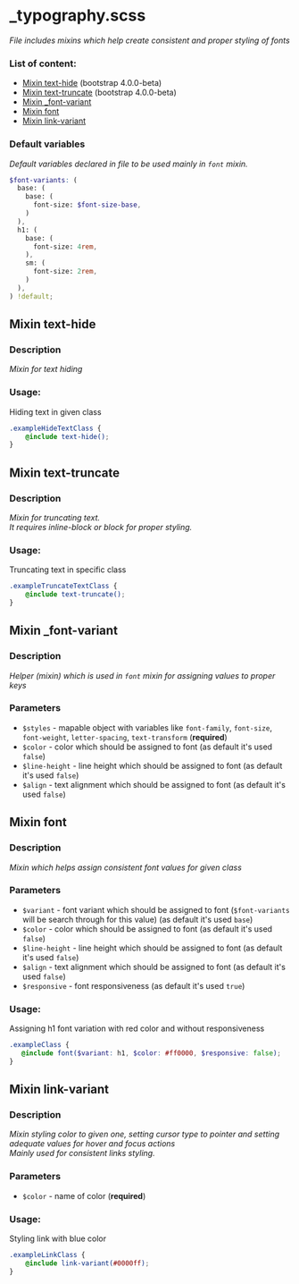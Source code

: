 # _typography.scss
_File includes mixins which help create consistent and proper styling of fonts_

### List of content:

- [Mixin text-hide](#mixin-text-hide) (bootstrap 4.0.0-beta)
- [Mixin text-truncate](#mixin-text-truncate) (bootstrap 4.0.0-beta)
- [Mixin _font-variant](#mixin-_font-variant)
- [Mixin font](#mixin-font)
- [Mixin link-variant](#mixin-link-variant)


### Default variables
_Default variables declared in file to be used mainly in ```font``` mixin._

```scss
$font-variants: (
  base: (
    base: (
      font-size: $font-size-base,
    )
  ),
  h1: (
    base: (
      font-size: 4rem,
    ),
    sm: (
      font-size: 2rem,
    )
  ),
) !default;
```

## Mixin text-hide

### Description
_Mixin for text hiding_

### Usage: 
Hiding text in given class

```scss
.exampleHideTextClass {
    @include text-hide();
}
```

## Mixin text-truncate

### Description
_Mixin for truncating text.<br />
It requires inline-block or block for proper styling._

### Usage: 
Truncating text in specific class

```scss
.exampleTruncateTextClass {
    @include text-truncate();
}
```

## Mixin _font-variant

### Description
_Helper (mixin) which is used in ```font``` mixin for assigning values to proper keys_

### Parameters
- `$styles` - mapable object with variables like ```font-family```, ```font-size```, ```font-weight```, ```letter-spacing```, ```text-transform``` (**required**)
- `$color` - color which should be assigned to font (as default it's used ```false```)
- `$line-height` - line height which should be assigned to font (as default it's used ```false```)
- `$align` - text alignment which should be assigned to font (as default it's used ```false```)


## Mixin font

### Description
_Mixin which helps assign consistent font values for given class_

### Parameters
- `$variant` - font variant which should be assigned to font (```$font-variants``` will be search through for this value) (as default it's used ```base```)
- `$color` - color which should be assigned to font (as default it's used ```false```)
- `$line-height` - line height which should be assigned to font (as default it's used ```false```)
- `$align` - text alignment which should be assigned to font (as default it's used ```false```)
- `$responsive` - font responsiveness (as default it's used ```true```)

### Usage: 
Assigning h1 font variation with red color and without responsiveness

```scss
.exampleClass {
   @include font($variant: h1, $color: #ff0000, $responsive: false);
}
```

## Mixin link-variant

### Description
_Mixin styling color to given one, setting cursor type to pointer and setting adequate values ​​for hover and focus actions<br />
Mainly used for consistent links styling._

### Parameters
- `$color` - name of color (**required**)

### Usage: 
Styling link with blue color

```scss
.exampleLinkClass {
    @include link-variant(#0000ff);
}
```